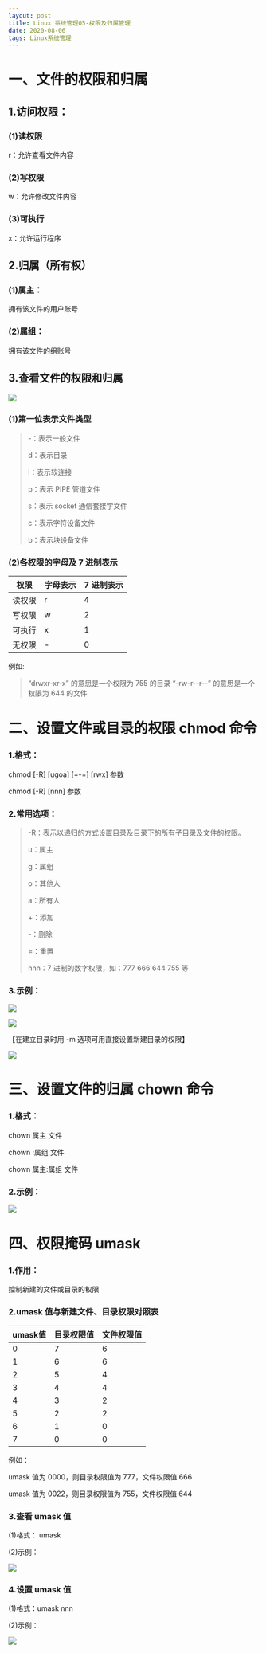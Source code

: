 ```yaml
---
layout: post
title: Linux 系统管理05-权限及归属管理
date: 2020-08-06
tags: Linux系统管理
---
```


# 一、文件的权限和归属
## 1.访问权限：
### (1)读权限 
r：允许查看文件内容
### (2)写权限
w：允许修改文件内容
### (3)可执行
x：允许运行程序
## 2.归属（所有权）
### (1)属主：
拥有该文件的用户账号
### (2)属组：
拥有该文件的组账号
## 3.查看文件的权限和归属

![](/images/posts/01_sys/05/1.png)

### (1)第一位表示文件类型

> -：表示一般文件
> 
> d：表示目录
> 
> l：表示软连接
> 
> p：表示 PIPE 管道文件
> 
> s：表示 socket 通信套接字文件
> 
> c：表示字符设备文件
> 
> b：表示块设备文件

### (2)各权限的字母及 7 进制表示

权限|	字母表示|	7 进制表示
---|---|---
读权限|	r	|4
写权限|	w	|2
可执行|	x	|1
无权限|	-	|0

例如:
> “drwxr-xr-x” 的意思是一个权限为 755 的目录
> “-rw-r--r--” 的意思是一个权限为 644 的文件

# 二、设置文件或目录的权限 chmod 命令
### 1.格式：
chmod [-R] [ugoa] [+-=] [rwx] 参数

chmod [-R] [nnn] 参数

### 2.常用选项：

> -R：表示以递归的方式设置目录及目录下的所有子目录及文件的权限。
> 
> u：属主
> 
> g：属组
> 
> o：其他人
> 
> a：所有人
> 
> +：添加
> 
> -：删除
> 
> =：重置
> 
> nnn：7 进制的数字权限，如：777 666 644 755 等

### 3.示例：

![](/images/posts/01_sys/05/2.png)

![](/images/posts/01_sys/05/3.png)

【在建立目录时用 -m 选项可用直接设置新建目录的权限】

![](/images/posts/01_sys/05/4.png)

# 三、设置文件的归属 chown 命令
### 1.格式：
chown 属主 文件

chown :属组 文件

chown 属主:属组 文件

### 2.示例：
![](/images/posts/01_sys/05/5.png)

# 四、权限掩码 umask
### 1.作用：
控制新建的文件或目录的权限

### 2.umask 值与新建文件、目录权限对照表


umask值|	目录权限值	|文件权限值
---|---|---
0|	7|	6
1|	6|	6
2|	5|	4
3|	4|	4
4|	3|	2
5|	2|	2
6|	1|	0
7|	0|	0

例如：

umask 值为 0000，则目录权限值为 777，文件权限值 666

umask 值为 0022，则目录权限值为 755，文件权限值 644

### 3.查看 umask 值
(1)格式：
umask

(2)示例：

![](/images/posts/01_sys/05/6.png)

### 4.设置 umask 值
(1)格式：umask nnn

(2)示例：

![](/images/posts/01_sys/05/7.png)